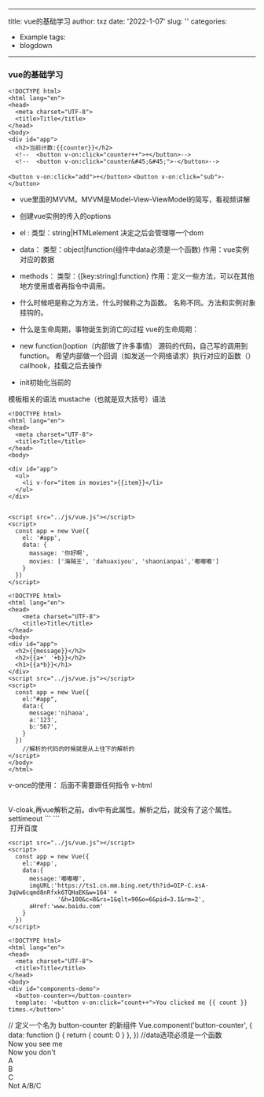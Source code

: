 
---
title: vue的基础学习
author: txz
date: '2022-1-07'
slug: ''
categories:
  - Example
tags:
  - blogdown
---

### vue的基础学习

```
<!DOCTYPE html>
<html lang="en">
<head>
  <meta charset="UTF-8">
  <title>Title</title>
</head>
<body>
<div id="app">
  <h2>当前计数:{{counter}}</h2>
  <!--  <button v-on:click="counter++">+</button>-->
  <!--  <button v-on:click="counter&#45;&#45;">-</button>-->
```



``<button v-on:click="add">+</button>``
``<button v-on:click="sub">-</button>``
</div>

<script src="../js/vue.js"></script>
<script>
  const app = new Vue({
    el:'#app',
    data:{
      counter:0
    },
    methods:{
      add:function (){
        console.log('add被执行');
        this.counter++
      },
      sub:function (){
        console.log('sub被执行');
        this.counter--
      }
    }
  })
  //拿button元素，添加监听事件(命令式) 通常使用声明是
  //methods用来定义对象中的属性方法
</script>
</body>
</html>



- vue里面的MVVM。MVVM是Model-View-ViewModel的简写，看视频讲解

- 创建vue实例的传入的options
+ el :
类型：string|HTMLelement  决定之后会管理哪一个dom

+ data：
类型：object|function(组件中data必须是一个函数)
作用：vue实例对应的数据

+ methods：
类型：{[key:string]:function}
作用：定义一些方法，可以在其他地方使用或者再指令中调用。

- 什么时候吧是称之为方法，什么时候称之为函数。
名称不同。方法和实例对象挂钩的。

- 什么是生命周期，事物诞生到消亡的过程
vue的生命周期：
+ new function()option（内部做了许多事情）  源码的代码，自己写的调用到function。
希望内部做一个回调（如发送一个网络请求）执行对应的函数（）callhook，挂载之后去操作

- init初始化当前的

模板相关的语法
mustache（也就是双大括号）语法



```
<!DOCTYPE html>
<html lang="en">
<head>
  <meta charset="UTF-8">
  <title>Title</title>
</head>
<body>
```
```
<div id="app">
  <ul>
    <li v-for="item in movies">{{item}}</li>
  </ul>
</div>
```

```

```




```
<script src="../js/vue.js"></script>
<script>
  const app = new Vue({
    el: '#app',
    data: {
      massage: '你好啊',
      movies: ['海贼王', 'dahuaxiyou', 'shaonianpai','嘟嘟嘟']
    }
  })
</script>
```



</body>
</html>


```
<!DOCTYPE html>
<html lang="en">
<head>
    <meta charset="UTF-8">
    <title>Title</title>
</head>
<body>
<div id="app">
  <h2>{{message}}</h2>
  <h2>{{a+' '+b}}</h2>
  <h1>{{a*b}}</h1>
</div>
<script src="../js/vue.js"></script>
<script>
  const app = new Vue({
    el:"#app",
    data:{
      message:'nihaoa',
      a:'123',
      b:'567',
    }
  })
    //解析的代码的时候就是从上往下的解析的
</script>
</body>
</html>
```




v-once的使用：
后面不需要跟任何指令
v-html
<h2 v-html="url"></h2>
V-cloak,再vue解析之前。div中有此属性。解析之后，就没有了这个属性。
settimeout
```
<style>
    [v-clock]{
        display: none;
    }
</style>
```




<!DOCTYPE html>
<html lang="en">
<head>
    <meta charset="UTF-8">
    <title>Title</title>
</head>
<body>

<div id="app">
  <img v-bind:src="imgURL" alt="">
  <a v-bind:href="aHref">打开百度</a>
</div>

```
<script src="../js/vue.js"></script>
<script>
  const app = new Vue({
    el:'#app',
    data:{
      message:'嘟嘟嘟',
      imgURL:'https://ts1.cn.mm.bing.net/th?id=OIP-C.xsA-3qUw6cqmd8nRfxk6TQHaEK&w=164' +
              '&h=100&c=8&rs=1&qlt=90&o=6&pid=3.1&rm=2',
      aHref:'www.baidu.com'
    }
  })
</script>

```



</body>
</html>

```
<!DOCTYPE html>
<html lang="en">
<head>
  <meta charset="UTF-8">
  <title>Title</title>
</head>
<body>
<div id="components-demo">
  <button-counter></button-counter>
  template: '<button v-on:click="count++">You clicked me {{ count }} times.</button>'
```

</div>
// 定义一个名为 button-counter 的新组件
Vue.component('button-counter', {
data: function () {
return {
count: 0
}
},
})
//data选项必须是一个函数
</body>
</html>

<!DOCTYPE html>
<html lang="en">
<head>
  <meta charset="UTF-8">
  <title>Title</title>
</head>
<body>

<div v-if="Math.random() > 0.5">
  Now you see me
</div>
<div v-else>
  Now you don't
</div>
</body>
</html>

<!DOCTYPE html>
<html lang="en">
<head>
  <meta charset="UTF-8">
  <title>Title</title>
</head>
<body>
<div v-if="type === 'A'">
  A
</div>
<div v-else-if="type === 'B'">
  B
</div>
<div v-else-if="type === 'C'">
  C
</div>
<div v-else>
  Not A/B/C
</div>
</body>
</html>

